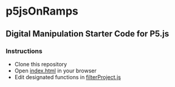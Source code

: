 # p5jsOnRamps

## Digital Manipulation Starter Code for P5.js

### Instructions
* Clone this repository
* Open [index.html](index.html) in your browser
* Edit designated functions in [filterProject.js](filterProject.js)
